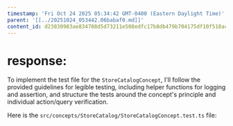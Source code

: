 ```yaml
---
timestamp: 'Fri Oct 24 2025 05:34:42 GMT-0400 (Eastern Daylight Time)'
parent: '[[../20251024_053442.06babaf0.md]]'
content_id: d23830983ae834708d5d73211e508edfc17b8db479b704175df10f518acafe72
---
```


# response:

To implement the test file for the `StoreCatalogConcept`, I'll follow the provided guidelines for legible testing, including helper functions for logging and assertion, and structure the tests around the concept's principle and individual action/query verification.

Here is the `src/concepts/StoreCatalog/StoreCatalogConcept.test.ts` file:
